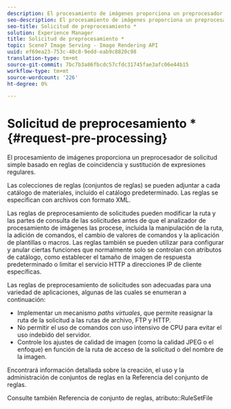 ```yaml
---
description: El procesamiento de imágenes proporciona un preprocesador de solicitud simple basado en reglas de coincidencia y sustitución de expresiones regulares.
seo-description: El procesamiento de imágenes proporciona un preprocesador de solicitud simple basado en reglas de coincidencia y sustitución de expresiones regulares.
seo-title: Solicitud de preprocesamiento *
solution: Experience Manager
title: Solicitud de preprocesamiento *
topic: Scene7 Image Serving - Image Rendering API
uuid: ef69ea23-753c-40c8-9edd-eab9c8820c98
translation-type: tm+mt
source-git-commit: 7bc7b3a86fbcdc57cfdc31745fae3afc06e44b15
workflow-type: tm+mt
source-wordcount: '226'
ht-degree: 0%

---
```



# Solicitud de preprocesamiento *{#request-pre-processing}

El procesamiento de imágenes proporciona un preprocesador de solicitud simple basado en reglas de coincidencia y sustitución de expresiones regulares.

Las colecciones de reglas (conjuntos de reglas) se pueden adjuntar a cada catálogo de materiales, incluido el catálogo predeterminado. Las reglas se especifican con archivos con formato XML.

Las reglas de preprocesamiento de solicitudes pueden modificar la ruta y las partes de consulta de las solicitudes antes de que el analizador de procesamiento de imágenes las procese, incluida la manipulación de la ruta, la adición de comandos, el cambio de valores de comandos y la aplicación de plantillas o macros. Las reglas también se pueden utilizar para configurar y anular ciertas funciones que normalmente solo se controlan con atributos de catálogo, como establecer el tamaño de imagen de respuesta predeterminado o limitar el servicio HTTP a direcciones IP de cliente específicas.

Las reglas de preprocesamiento de solicitudes son adecuadas para una variedad de aplicaciones, algunas de las cuales se enumeran a continuación:

* Implementar un mecanismo *paths virtuales*, que permite reasignar la ruta de la solicitud a las rutas de archivo, FTP y HTTP.
* No permitir el uso de comandos con uso intensivo de CPU para evitar el uso indebido del servidor.
* Controle los ajustes de calidad de imagen (como la calidad JPEG o el enfoque) en función de la ruta de acceso de la solicitud o del nombre de la imagen.

Encontrará información detallada sobre la creación, el uso y la administración de conjuntos de reglas en la Referencia del conjunto de reglas.

Consulte también Referencia de conjunto de reglas, atributo::RuleSetFile
